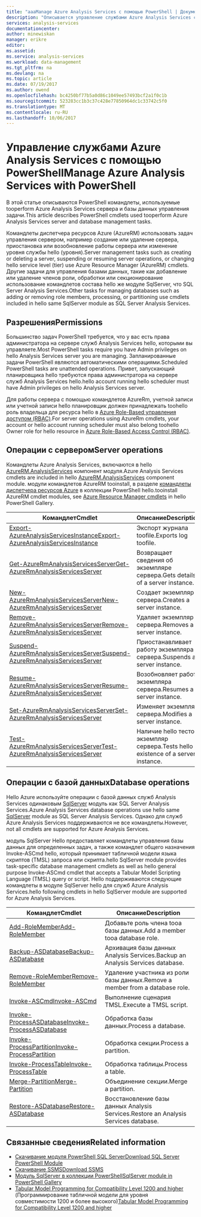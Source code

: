 ```yaml
---
title: "aaaManage Azure Analysis Services с помощью PowerShell | Документы Microsoft"
description: "Описывается управление службами Azure Analysis Services с помощью PowerShell."
services: analysis-services
documentationcenter: 
author: minewiskan
manager: erikre
editor: 
ms.assetid: 
ms.service: analysis-services
ms.workload: data-management
ms.tgt_pltfrm: na
ms.devlang: na
ms.topic: article
ms.date: 07/19/2017
ms.author: owend
ms.openlocfilehash: bc4250bf77b5a0d86c1049ee57493bcf2a1f0c1b
ms.sourcegitcommit: 523283cc1b3c37c428e77850964dc1c33742c5f0
ms.translationtype: MT
ms.contentlocale: ru-RU
ms.lasthandoff: 10/06/2017
---
```

# <a name="manage-azure-analysis-services-with-powershell"></a><span data-ttu-id="b75b4-103">Управление службами Azure Analysis Services с помощью PowerShell</span><span class="sxs-lookup"><span data-stu-id="b75b4-103">Manage Azure Analysis Services with PowerShell</span></span>

<span data-ttu-id="b75b4-104">В этой статье описываются PowerShell командлеты, используемые tooperform Azure Analysis Services сервера и базы данных управления задачи.</span><span class="sxs-lookup"><span data-stu-id="b75b4-104">This article describes PowerShell cmdlets used tooperform Azure Analysis Services server and database management tasks.</span></span> 

<span data-ttu-id="b75b4-105">Командлеты диспетчера ресурсов Azure (AzureRM) использовать задач управления сервером, например создание или удаление сервера, приостановка или возобновление работы сервера или изменение уровня службы hello (уровня).</span><span class="sxs-lookup"><span data-stu-id="b75b4-105">Server management tasks such as creating or deleting a server, suspending or resuming server operations, or changing hello service level (tier) use Azure Resource Manager (AzureRM) cmdlets.</span></span> <span data-ttu-id="b75b4-106">Другие задачи для управления базами данных, такие как добавление или удаление членов роли, обработки или секционирование использование командлетов состава hello же модуле SqlServer, что SQL Server Analysis Services.</span><span class="sxs-lookup"><span data-stu-id="b75b4-106">Other tasks for managing databases such as adding or removing role members, processing, or partitioning use cmdlets included in hello same SqlServer module as SQL Server Analysis Services.</span></span>

## <a name="permissions"></a><span data-ttu-id="b75b4-107">Разрешения</span><span class="sxs-lookup"><span data-stu-id="b75b4-107">Permissions</span></span>
<span data-ttu-id="b75b4-108">Большинство задач PowerShell требуется, что у вас есть права администратора на сервере служб Analysis Services hello, которыми вы управляете.</span><span class="sxs-lookup"><span data-stu-id="b75b4-108">Most PowerShell tasks require you have Admin privileges on hello Analysis Services server you are managing.</span></span> <span data-ttu-id="b75b4-109">Запланированные задачи PowerShell являются автоматическими операциями.</span><span class="sxs-lookup"><span data-stu-id="b75b4-109">Scheduled PowerShell tasks are unattended operations.</span></span> <span data-ttu-id="b75b4-110">Привет, запускающий планировщика hello требуются права администратора на сервере служб Analysis Services hello.</span><span class="sxs-lookup"><span data-stu-id="b75b4-110">hello account running hello scheduler must have Admin privileges on hello Analysis Services server.</span></span> 

<span data-ttu-id="b75b4-111">Для работы сервера с помощью командлетов AzureRm, учетной записи или учетной записи hello планировщик должен принадлежать toohello роль владельца для ресурса hello в [Azure Role-Based управления доступом (RBAC)](../active-directory/role-based-access-control-what-is.md).</span><span class="sxs-lookup"><span data-stu-id="b75b4-111">For server operations using AzureRm cmdlets, your account or hello account running scheduler must also belong toohello Owner role for hello resource in [Azure Role-Based Access Control (RBAC)](../active-directory/role-based-access-control-what-is.md).</span></span> 

## <a name="server-operations"></a><span data-ttu-id="b75b4-112">Операции с сервером</span><span class="sxs-lookup"><span data-stu-id="b75b4-112">Server operations</span></span> 
<span data-ttu-id="b75b4-113">Командлеты Azure Analysis Services, включаются в hello [AzureRM.AnalysisServices](https://www.powershellgallery.com/packages/AzureRM.AnalysisServices) компонент модуля.</span><span class="sxs-lookup"><span data-stu-id="b75b4-113">Azure Analysis Services cmdlets are included in hello [AzureRM.AnalysisServices](https://www.powershellgallery.com/packages/AzureRM.AnalysisServices) component module.</span></span> <span data-ttu-id="b75b4-114">модули командлетов AzureRM tooinstall, в разделе [командлеты диспетчера ресурсов Azure](/powershell/azure/overview) в коллекции PowerShell hello.</span><span class="sxs-lookup"><span data-stu-id="b75b4-114">tooinstall AzureRM cmdlet modules, see [Azure Resource Manager cmdlets](/powershell/azure/overview) in hello PowerShell Gallery.</span></span>

|<span data-ttu-id="b75b4-115">Командлет</span><span class="sxs-lookup"><span data-stu-id="b75b4-115">Cmdlet</span></span>|<span data-ttu-id="b75b4-116">Описание</span><span class="sxs-lookup"><span data-stu-id="b75b4-116">Description</span></span>| 
|------------|-----------------| 
|[<span data-ttu-id="b75b4-117">Export-AzureAnalysisServicesInstance</span><span class="sxs-lookup"><span data-stu-id="b75b4-117">Export-AzureAnalysisServicesInstance</span></span>](/powershell/module/azurerm.analysisservices/export-azureanalysisservicesinstancelog)|<span data-ttu-id="b75b4-118">Экспорт журнала toofile.</span><span class="sxs-lookup"><span data-stu-id="b75b4-118">Exports log toofile.</span></span>| 
|[<span data-ttu-id="b75b4-119">Get-AzureRmAnalysisServicesServer</span><span class="sxs-lookup"><span data-stu-id="b75b4-119">Get-AzureRmAnalysisServicesServer</span></span>](/powershell/module/azurerm.analysisservices/get-azurermanalysisservicesserver)|<span data-ttu-id="b75b4-120">Возвращает сведения об экземпляре сервера.</span><span class="sxs-lookup"><span data-stu-id="b75b4-120">Gets details of a server instance.</span></span>|  
|[<span data-ttu-id="b75b4-121">New-AzureRmAnalysisServicesServer</span><span class="sxs-lookup"><span data-stu-id="b75b4-121">New-AzureRmAnalysisServicesServer</span></span>](/powershell/module/azurerm.analysisservices/new-azurermanalysisservicesserver)|<span data-ttu-id="b75b4-122">Создает экземпляр сервера.</span><span class="sxs-lookup"><span data-stu-id="b75b4-122">Creates a server instance.</span></span>|
|[<span data-ttu-id="b75b4-123">Remove-AzureRmAnalysisServicesServer</span><span class="sxs-lookup"><span data-stu-id="b75b4-123">Remove-AzureRmAnalysisServicesServer</span></span>](/powershell/module/azurerm.analysisservices/remove-azurermanalysisservicesserver)|<span data-ttu-id="b75b4-124">Удаляет экземпляр сервера.</span><span class="sxs-lookup"><span data-stu-id="b75b4-124">Removes a server instance.</span></span>|  
|[<span data-ttu-id="b75b4-125">Suspend-AzureRmAnalysisServicesServer</span><span class="sxs-lookup"><span data-stu-id="b75b4-125">Suspend-AzureRmAnalysisServicesServer</span></span>](/powershell/module/azurerm.analysisservices/suspend-azurermanalysisservicesserver)|<span data-ttu-id="b75b4-126">Приостанавливает работу экземпляра сервера.</span><span class="sxs-lookup"><span data-stu-id="b75b4-126">Suspends a server instance.</span></span>| 
|[<span data-ttu-id="b75b4-127">Resume-AzureRmAnalysisServicesServer</span><span class="sxs-lookup"><span data-stu-id="b75b4-127">Resume-AzureRmAnalysisServicesServer</span></span>](/powershell/module/azurerm.analysisservices/resume-azurermanalysisservicesserver)|<span data-ttu-id="b75b4-128">Возобновляет работу экземпляра сервера.</span><span class="sxs-lookup"><span data-stu-id="b75b4-128">Resumes a server instance.</span></span>|  
|[<span data-ttu-id="b75b4-129">Set-AzureRmAnalysisServicesServer</span><span class="sxs-lookup"><span data-stu-id="b75b4-129">Set-AzureRmAnalysisServicesServer</span></span>](/powershell/module/azurerm.analysisservices/set-azurermanalysisservicesserver)|<span data-ttu-id="b75b4-130">Изменяет экземпляр сервера.</span><span class="sxs-lookup"><span data-stu-id="b75b4-130">Modifies a server instance.</span></span>|   
|[<span data-ttu-id="b75b4-131">Test-AzureRmAnalysisServicesServer</span><span class="sxs-lookup"><span data-stu-id="b75b4-131">Test-AzureRmAnalysisServicesServer</span></span>](/powershell/module/azurerm.analysisservices/test-azurermanalysisservicesserver)|<span data-ttu-id="b75b4-132">Наличие hello тестов экземпляр сервера.</span><span class="sxs-lookup"><span data-stu-id="b75b4-132">Tests hello existence of a server  instance.</span></span>| 

## <a name="database-operations"></a><span data-ttu-id="b75b4-133">Операции с базой данных</span><span class="sxs-lookup"><span data-stu-id="b75b4-133">Database operations</span></span>

<span data-ttu-id="b75b4-134">Hello Azure используйте операции с базой данных служб Analysis Services одинаковым [SqlServer](https://www.powershellgallery.com/packages/SqlServer) модуль как SQL Server Analysis Services.</span><span class="sxs-lookup"><span data-stu-id="b75b4-134">Azure Analysis Services database operations use hello same [SqlServer](https://www.powershellgallery.com/packages/SqlServer) module as SQL Server Analysis Services.</span></span> <span data-ttu-id="b75b4-135">Однако для служб Azure Analysis Services поддерживаются не все командлеты.</span><span class="sxs-lookup"><span data-stu-id="b75b4-135">However, not all cmdlets are supported for Azure Analysis Services.</span></span> 

<span data-ttu-id="b75b4-136">модуль SqlServer Hello предоставляет командлеты управления базы данных для определенных задач, а также командлет общего назначения Invoke-ASCmd hello, который принимает табличной модели языка скриптов (TMSL) запроса или скрипта.</span><span class="sxs-lookup"><span data-stu-id="b75b4-136">hello SqlServer module provides task-specific database management cmdlets as well as hello general purpose Invoke-ASCmd cmdlet that accepts a Tabular Model Scripting Language (TMSL) query or script.</span></span> <span data-ttu-id="b75b4-137">Hello поддерживаются следующие командлеты в модуле SqlServer hello для служб Azure Analysis Services.</span><span class="sxs-lookup"><span data-stu-id="b75b4-137">hello following cmdlets in hello SqlServer module are supported for Azure Analysis Services.</span></span>

  
|<span data-ttu-id="b75b4-138">Командлет</span><span class="sxs-lookup"><span data-stu-id="b75b4-138">Cmdlet</span></span>|<span data-ttu-id="b75b4-139">Описание</span><span class="sxs-lookup"><span data-stu-id="b75b4-139">Description</span></span>|
|------------|-----------------| 
|[<span data-ttu-id="b75b4-140">Add-RoleMember</span><span class="sxs-lookup"><span data-stu-id="b75b4-140">Add-RoleMember</span></span>](https://msdn.microsoft.com/library/hh510167.aspx)|<span data-ttu-id="b75b4-141">Добавьте роль члена tooa базы данных.</span><span class="sxs-lookup"><span data-stu-id="b75b4-141">Add a member tooa database role.</span></span>| 
|[<span data-ttu-id="b75b4-142">Backup-ASDatabase</span><span class="sxs-lookup"><span data-stu-id="b75b4-142">Backup-ASDatabase</span></span>](https://docs.microsoft.com/sql/analysis-services/powershell/backup-asdatabase-cmdlet)|<span data-ttu-id="b75b4-143">Архивация базы данных Analysis Services.</span><span class="sxs-lookup"><span data-stu-id="b75b4-143">Backup an Analysis Services database.</span></span>|  
|[<span data-ttu-id="b75b4-144">Remove-RoleMember</span><span class="sxs-lookup"><span data-stu-id="b75b4-144">Remove-RoleMember</span></span>](https://msdn.microsoft.com/library/hh510173.aspx)|<span data-ttu-id="b75b4-145">Удаление участника из роли базы данных.</span><span class="sxs-lookup"><span data-stu-id="b75b4-145">Remove a member from a database role.</span></span>|   
|[<span data-ttu-id="b75b4-146">Invoke-ASCmd</span><span class="sxs-lookup"><span data-stu-id="b75b4-146">Invoke-ASCmd</span></span>](https://msdn.microsoft.com/library/hh479579.aspx)|<span data-ttu-id="b75b4-147">Выполнение сценария TMSL.</span><span class="sxs-lookup"><span data-stu-id="b75b4-147">Execute a TMSL script.</span></span>|
|[<span data-ttu-id="b75b4-148">Invoke-ProcessASDatabase</span><span class="sxs-lookup"><span data-stu-id="b75b4-148">Invoke-ProcessASDatabase</span></span>](https://msdn.microsoft.com/library/mt651773.aspx)|<span data-ttu-id="b75b4-149">Обработка базы данных.</span><span class="sxs-lookup"><span data-stu-id="b75b4-149">Process a database.</span></span>|  
|[<span data-ttu-id="b75b4-150">Invoke-ProcessPartition</span><span class="sxs-lookup"><span data-stu-id="b75b4-150">Invoke-ProcessPartition</span></span>](https://msdn.microsoft.com/library/hh510164.aspx)|<span data-ttu-id="b75b4-151">Обработка секции.</span><span class="sxs-lookup"><span data-stu-id="b75b4-151">Process a partition.</span></span>| 
|[<span data-ttu-id="b75b4-152">Invoke-ProcessTable</span><span class="sxs-lookup"><span data-stu-id="b75b4-152">Invoke-ProcessTable</span></span>](https://msdn.microsoft.com/library/mt651774.aspx)|<span data-ttu-id="b75b4-153">Обработка таблицы.</span><span class="sxs-lookup"><span data-stu-id="b75b4-153">Process a table.</span></span>|  
|[<span data-ttu-id="b75b4-154">Merge-Partition</span><span class="sxs-lookup"><span data-stu-id="b75b4-154">Merge-Partition</span></span>](https://msdn.microsoft.com/library/hh479576.aspx)|<span data-ttu-id="b75b4-155">Объединение секции.</span><span class="sxs-lookup"><span data-stu-id="b75b4-155">Merge a partition.</span></span>|  
|[<span data-ttu-id="b75b4-156">Restore-ASDatabase</span><span class="sxs-lookup"><span data-stu-id="b75b4-156">Restore-ASDatabase</span></span>](https://docs.microsoft.com/sql/analysis-services/powershell/restore-asdatabase-cmdlet)|<span data-ttu-id="b75b4-157">Восстановление базы данных Analysis Services.</span><span class="sxs-lookup"><span data-stu-id="b75b4-157">Restore an Analysis Services database.</span></span>| 
  

## <a name="related-information"></a><span data-ttu-id="b75b4-158">Связанные сведения</span><span class="sxs-lookup"><span data-stu-id="b75b4-158">Related information</span></span>

* [<span data-ttu-id="b75b4-159">Скачивание модуля PowerShell SQL Server</span><span class="sxs-lookup"><span data-stu-id="b75b4-159">Download SQL Server PowerShell Module</span></span>](https://docs.microsoft.com/sql/ssms/download-sql-server-ps-module)   
* [<span data-ttu-id="b75b4-160">Скачивание SSMS</span><span class="sxs-lookup"><span data-stu-id="b75b4-160">Download SSMS</span></span>](https://docs.microsoft.com/sql/ssms/download-sql-server-management-studio-ssms)   
* [<span data-ttu-id="b75b4-161">Модуль SqlServer в коллекции PowerShell</span><span class="sxs-lookup"><span data-stu-id="b75b4-161">SqlServer module in PowerShell Gallery</span></span>](https://www.powershellgallery.com/packages/SqlServer)    
* <span data-ttu-id="b75b4-162">[Tabular Model Programming for Compatibility Level 1200 and higher](https://msdn.microsoft.com/library/mt712541.aspx) (Программирование табличной модели для уровня совместимости 1200 и более высокого)</span><span class="sxs-lookup"><span data-stu-id="b75b4-162">[Tabular Model Programming for Compatibility Level 1200 and higher](https://msdn.microsoft.com/library/mt712541.aspx)</span></span>

